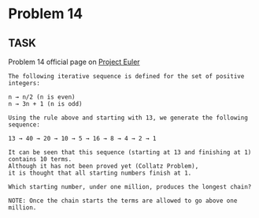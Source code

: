 Problem 14
===

## TASK ##
Problem 14 official page on [Project Euler](http://projecteuler.net/problem=14)

	The following iterative sequence is defined for the set of positive integers:
	
	n → n/2 (n is even)
	n → 3n + 1 (n is odd)
	
	Using the rule above and starting with 13, we generate the following sequence:
	
	13 → 40 → 20 → 10 → 5 → 16 → 8 → 4 → 2 → 1
	
	It can be seen that this sequence (starting at 13 and finishing at 1) contains 10 terms.
	Although it has not been proved yet (Collatz Problem),
	it is thought that all starting numbers finish at 1.
	
	Which starting number, under one million, produces the longest chain?
	
	NOTE: Once the chain starts the terms are allowed to go above one million.